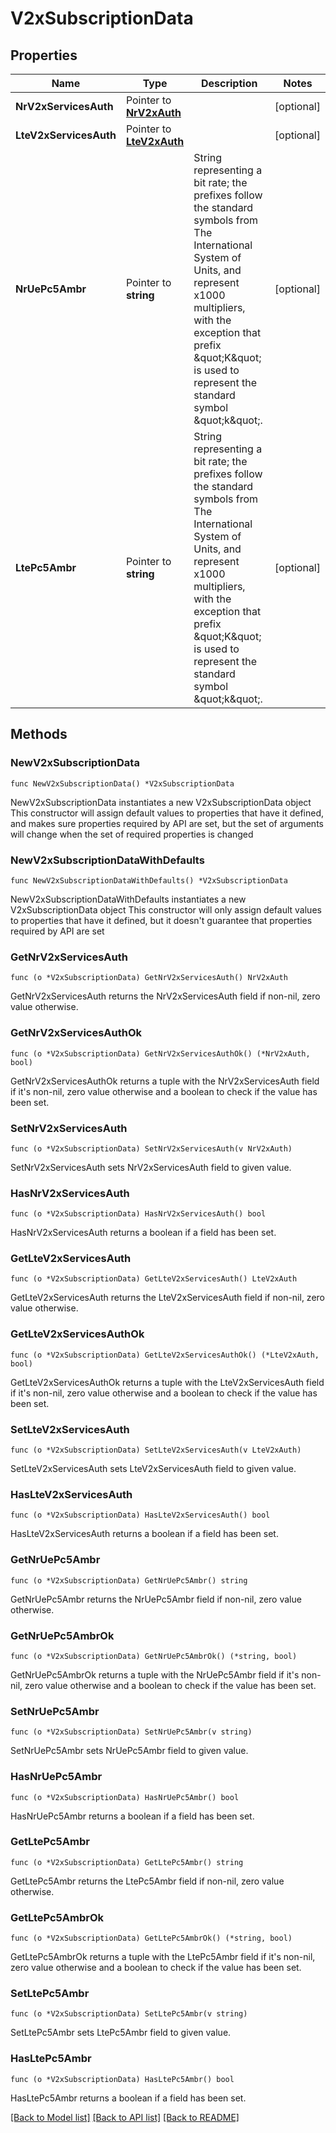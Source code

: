 # V2xSubscriptionData

## Properties

Name | Type | Description | Notes
------------ | ------------- | ------------- | -------------
**NrV2xServicesAuth** | Pointer to [**NrV2xAuth**](NrV2xAuth.md) |  | [optional] 
**LteV2xServicesAuth** | Pointer to [**LteV2xAuth**](LteV2xAuth.md) |  | [optional] 
**NrUePc5Ambr** | Pointer to **string** | String representing a bit rate; the prefixes follow the standard symbols from The International System of Units, and represent x1000 multipliers, with the exception that prefix \&quot;K\&quot; is used to represent the standard symbol \&quot;k\&quot;.  | [optional] 
**LtePc5Ambr** | Pointer to **string** | String representing a bit rate; the prefixes follow the standard symbols from The International System of Units, and represent x1000 multipliers, with the exception that prefix \&quot;K\&quot; is used to represent the standard symbol \&quot;k\&quot;.  | [optional] 

## Methods

### NewV2xSubscriptionData

`func NewV2xSubscriptionData() *V2xSubscriptionData`

NewV2xSubscriptionData instantiates a new V2xSubscriptionData object
This constructor will assign default values to properties that have it defined,
and makes sure properties required by API are set, but the set of arguments
will change when the set of required properties is changed

### NewV2xSubscriptionDataWithDefaults

`func NewV2xSubscriptionDataWithDefaults() *V2xSubscriptionData`

NewV2xSubscriptionDataWithDefaults instantiates a new V2xSubscriptionData object
This constructor will only assign default values to properties that have it defined,
but it doesn't guarantee that properties required by API are set

### GetNrV2xServicesAuth

`func (o *V2xSubscriptionData) GetNrV2xServicesAuth() NrV2xAuth`

GetNrV2xServicesAuth returns the NrV2xServicesAuth field if non-nil, zero value otherwise.

### GetNrV2xServicesAuthOk

`func (o *V2xSubscriptionData) GetNrV2xServicesAuthOk() (*NrV2xAuth, bool)`

GetNrV2xServicesAuthOk returns a tuple with the NrV2xServicesAuth field if it's non-nil, zero value otherwise
and a boolean to check if the value has been set.

### SetNrV2xServicesAuth

`func (o *V2xSubscriptionData) SetNrV2xServicesAuth(v NrV2xAuth)`

SetNrV2xServicesAuth sets NrV2xServicesAuth field to given value.

### HasNrV2xServicesAuth

`func (o *V2xSubscriptionData) HasNrV2xServicesAuth() bool`

HasNrV2xServicesAuth returns a boolean if a field has been set.

### GetLteV2xServicesAuth

`func (o *V2xSubscriptionData) GetLteV2xServicesAuth() LteV2xAuth`

GetLteV2xServicesAuth returns the LteV2xServicesAuth field if non-nil, zero value otherwise.

### GetLteV2xServicesAuthOk

`func (o *V2xSubscriptionData) GetLteV2xServicesAuthOk() (*LteV2xAuth, bool)`

GetLteV2xServicesAuthOk returns a tuple with the LteV2xServicesAuth field if it's non-nil, zero value otherwise
and a boolean to check if the value has been set.

### SetLteV2xServicesAuth

`func (o *V2xSubscriptionData) SetLteV2xServicesAuth(v LteV2xAuth)`

SetLteV2xServicesAuth sets LteV2xServicesAuth field to given value.

### HasLteV2xServicesAuth

`func (o *V2xSubscriptionData) HasLteV2xServicesAuth() bool`

HasLteV2xServicesAuth returns a boolean if a field has been set.

### GetNrUePc5Ambr

`func (o *V2xSubscriptionData) GetNrUePc5Ambr() string`

GetNrUePc5Ambr returns the NrUePc5Ambr field if non-nil, zero value otherwise.

### GetNrUePc5AmbrOk

`func (o *V2xSubscriptionData) GetNrUePc5AmbrOk() (*string, bool)`

GetNrUePc5AmbrOk returns a tuple with the NrUePc5Ambr field if it's non-nil, zero value otherwise
and a boolean to check if the value has been set.

### SetNrUePc5Ambr

`func (o *V2xSubscriptionData) SetNrUePc5Ambr(v string)`

SetNrUePc5Ambr sets NrUePc5Ambr field to given value.

### HasNrUePc5Ambr

`func (o *V2xSubscriptionData) HasNrUePc5Ambr() bool`

HasNrUePc5Ambr returns a boolean if a field has been set.

### GetLtePc5Ambr

`func (o *V2xSubscriptionData) GetLtePc5Ambr() string`

GetLtePc5Ambr returns the LtePc5Ambr field if non-nil, zero value otherwise.

### GetLtePc5AmbrOk

`func (o *V2xSubscriptionData) GetLtePc5AmbrOk() (*string, bool)`

GetLtePc5AmbrOk returns a tuple with the LtePc5Ambr field if it's non-nil, zero value otherwise
and a boolean to check if the value has been set.

### SetLtePc5Ambr

`func (o *V2xSubscriptionData) SetLtePc5Ambr(v string)`

SetLtePc5Ambr sets LtePc5Ambr field to given value.

### HasLtePc5Ambr

`func (o *V2xSubscriptionData) HasLtePc5Ambr() bool`

HasLtePc5Ambr returns a boolean if a field has been set.


[[Back to Model list]](../README.md#documentation-for-models) [[Back to API list]](../README.md#documentation-for-api-endpoints) [[Back to README]](../README.md)



